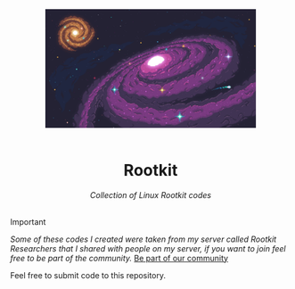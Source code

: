 <div align="center">
  <img src="x.png" width="75%"><br><br>
   <h1>Rootkit</h1>
    <i>Collection of Linux Rootkit codes</i>
</div><br>

> [!Important]
> _Some of these codes I created were taken from my server called *Rootkit Researchers* that I shared with people on my server, if you want to join feel free to be part of the community._
> [Be part of our community](https://discord.gg/66N5ZQppU7)

 Feel free to submit code to this repository.
